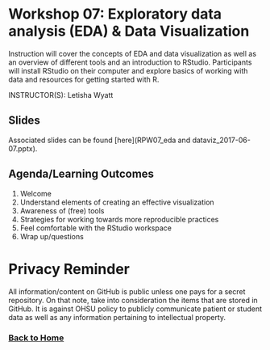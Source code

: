 # Workshop 07: Exploratory data analysis (EDA) & Data Visualization

Instruction will cover the concepts of EDA and data visualization as well as an overview of different tools and an introduction to RStudio. Participants will install RStudio on their computer and explore basics of working with data and resources for getting started with R.

INSTRUCTOR(S): Letisha Wyatt 

## Slides 
Associated slides can be found [here](RPW07_eda and dataviz_2017-06-07.pptx).

## Agenda/Learning Outcomes

1.	Welcome
2.	Understand elements of creating an effective visualization
3.	Awareness of (free) tools
4.	Strategies for working towards more reproducible practices
5.	Feel comfortable with the RStudio workspace 
6.  Wrap up/questions

# Privacy Reminder
All information/content on GitHub is public unless one pays for a secret repository. On that note, take into consideration the items that are stored in GitHub. It is against OHSU policy to publicly communicate patient or student data as well as any information pertaining to intellectual property.

### [Back to Home](../index)
